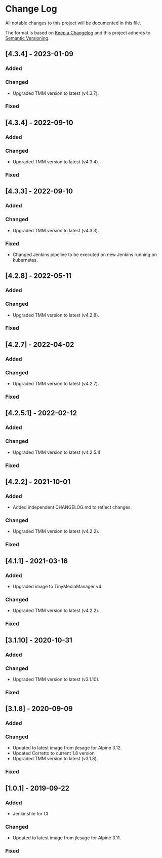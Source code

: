 # Change Log
All notable changes to this project will be documented in this file.

The format is based on [Keep a Changelog](http://keepachangelog.com/)
and this project adheres to [Semantic Versioning](http://semver.org/).

## [4.3.4] - 2023-01-09

### Added

### Changed
- Upgraded TMM version to latest (v4.3.7).

### Fixed

## [4.3.4] - 2022-09-10

### Added

### Changed
- Upgraded TMM version to latest (v4.3.4).

### Fixed

## [4.3.3] - 2022-09-10

### Added

### Changed
- Upgraded TMM version to latest (v4.3.3).

### Fixed
- Changed Jenkins pipeline to be executed on new Jenkins running on kubernetes.

## [4.2.8] - 2022-05-11

### Added

### Changed
- Upgraded TMM version to latest (v4.2.8).

### Fixed

## [4.2.7] - 2022-04-02

### Added

### Changed
- Upgraded TMM version to latest (v4.2.7).

### Fixed

## [4.2.5.1] - 2022-02-12

### Added

### Changed
- Upgraded TMM version to latest (v4.2.5.1).

### Fixed

## [4.2.2] - 2021-10-01

### Added
- Added independent CHANGELOG.md to reflect changes.

### Changed
- Upgraded TMM version to latest (v4.2.2).

### Fixed

## [4.1.1] - 2021-03-16

### Added
- Upgraded image to TinyMediaManager v4.

### Changed
- Upgraded TMM version to latest (v4.2.2).

### Fixed

## [3.1.10] - 2020-10-31

### Added

### Changed
- Upgraded TMM version to latest (v3.1.10).

### Fixed

## [3.1.8] - 2020-09-09

### Added

### Changed
- Updated to latest image from jlesage for Alpine 3.12.
- Updated Corretto to current 1.8 version
- Upgraded TMM version to latest (v3.1.8).

### Fixed

## [1.0.1] - 2019-09-22

### Added
- Jenkinsfile for CI

### Changed
- Updated to latest image from jlesage for Alpine 3.11.

### Fixed

